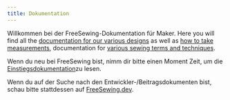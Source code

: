 ```yaml
---
title: Dokumentation
---
```


Willkommen bei der FreeSewing-Dokumentation für Maker. Here you will find all the [documentation for our various designs](/docs/designs) as well as [how to take measurements](/docs/measurements/), documentation for [various sewing terms and techniques](/docs/sewing/).

Wenn du neu bei FreeSewing bist, nimm dir bitte einen Moment Zeit, um die [Einstiegsdokumentation](/docs/guide/)zu lesen.

<ReadMore />

<Tip>

Wenn du auf der Suche nach den
Entwickler-/Beitragsdokumenten bist, schau bitte stattdessen auf
[FreeSewing.dev](https://freesewing.dev/).

</Tip>

